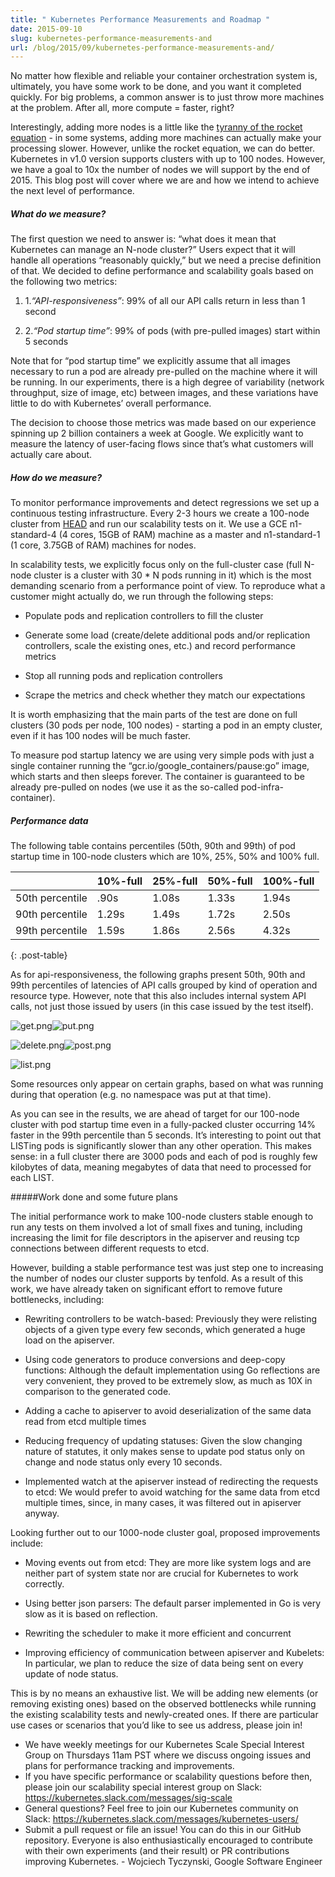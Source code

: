 ```yaml
---
title: " Kubernetes Performance Measurements and Roadmap "
date: 2015-09-10
slug: kubernetes-performance-measurements-and
url: /blog/2015/09/kubernetes-performance-measurements-and/
---
```

No matter how flexible and reliable your container orchestration system is, ultimately, you have some work to be done, and you want it completed quickly. For big problems, a common answer is to just throw more machines at the problem. After all, more compute = faster, right?


Interestingly, adding more nodes is a little like the [tyranny of the rocket equation][4] \- in some systems, adding more machines can actually make your processing slower. However, unlike the rocket equation, we can do better. Kubernetes in v1.0 version supports clusters with up to 100 nodes. However, we have a goal to 10x the number of nodes we will support by the end of 2015. This blog post will cover where we are and how we intend to achieve the next level of performance.


##### What do we measure?

The first question we need to answer is: “what does it mean that Kubernetes can manage an N-node cluster?” Users expect that it will handle all operations “reasonably quickly,” but we need a precise definition of that. We decided to define performance and scalability goals based on the following two metrics:

1. 1.*“API-responsiveness”*: 99% of all our API calls return in less than 1 second

2. 2.*“Pod startup time”*: 99% of pods (with pre-pulled images) start within 5 seconds


Note that for “pod startup time” we explicitly assume that all images necessary to run a pod are already pre-pulled on the machine where it will be running. In our experiments, there is a high degree of variability (network throughput, size of image, etc) between images, and these variations have little to do with Kubernetes’ overall performance.


The decision to choose those metrics was made based on our experience spinning up 2 billion containers a week at Google. We explicitly want to measure the latency of user-facing flows since that’s what customers will actually care about.


##### How do we measure?

To monitor performance improvements and detect regressions we set up a continuous testing infrastructure. Every 2-3 hours we create a 100-node cluster from [HEAD][5] and run our scalability tests on it. We use a GCE n1-standard-4 (4 cores, 15GB of RAM) machine as a master and n1-standard-1 (1 core, 3.75GB of RAM) machines for nodes.


In scalability tests, we explicitly focus only on the full-cluster case (full N-node cluster is a cluster with 30 * N pods running in it) which is the most demanding scenario from a  performance point of view. To reproduce what a customer might actually do, we run through the following steps:

* Populate pods and replication controllers to fill the cluster

* Generate some load (create/delete additional pods and/or replication controllers, scale the existing ones, etc.) and record performance metrics

* Stop all running pods and replication controllers

* Scrape the metrics and check whether they match our expectations


It is worth emphasizing that the main parts of the test are done on full clusters (30 pods per node, 100 nodes) - starting a pod in an empty cluster, even if it has 100 nodes will be much faster.


To measure pod startup latency we are using very simple pods with just a single container running the “gcr.io/google_containers/pause:go” image, which starts and then sleeps forever. The container is guaranteed to be already pre-pulled on nodes (we use it as the so-called pod-infra-container).


##### Performance data

The following table contains percentiles (50th, 90th and 99th) of pod startup time in 100-node clusters which are 10%, 25%, 50% and 100% full.


|                |  10%-full |25%-full   | 50%-full  | 100%-full  |
| ------------ | ------------ | ------------ | ------------ | ------------ |
|50th percentile   |  .90s | 1.08s  | 1.33s  | 1.94s  |
|90th percentile   |  1.29s |  1.49s |  1.72s |  2.50s |
| 99th percentile  |  1.59s | 1.86s  | 2.56s  | 4.32s  |
{: .post-table}

As for api-responsiveness, the following graphs present 50th, 90th and 99th percentiles of latencies of API calls grouped by kind of operation and resource type. However, note that this also includes internal system API calls, not just those issued by users (in this case issued by the test itself).



![get.png][6]![put.png][7]



![delete.png][8]![post.png][9]

![list.png][10]


Some resources only appear on certain graphs, based on what was running during that operation (e.g. no namespace was put at that time).


As you can see in the results, we are ahead of target for our 100-node cluster with pod startup time even in a fully-packed cluster occurring 14% faster in the 99th percentile than 5 seconds. It’s interesting to point out that  LISTing pods is significantly slower than any other operation. This makes sense: in a full cluster there are 3000 pods and each of pod is roughly few kilobytes of data, meaning megabytes of data that need to processed for each LIST.


#####Work done and some future plans

The initial performance work to make 100-node clusters stable enough to run any tests on them involved a lot of small fixes and tuning, including increasing the limit for file descriptors in the apiserver and reusing tcp connections between different requests to etcd.


However, building a stable performance test was just step one to increasing the number of nodes our cluster supports by tenfold. As a result of this work, we have already taken on significant effort to remove future bottlenecks, including:

* Rewriting controllers to be watch-based: Previously they were relisting objects of a given type every few seconds, which generated a huge load on the apiserver.

* Using code generators to produce conversions and deep-copy functions: Although the default implementation using Go reflections are very convenient, they proved to be extremely slow, as much as 10X in comparison to the generated code.

* Adding a cache to apiserver to avoid deserialization of the same data read from etcd multiple times

* Reducing frequency of updating statuses:  Given the slow changing nature of statutes, it only makes sense to update pod status only on change and node status only every 10 seconds.

* Implemented watch at the apiserver instead of redirecting the requests to etcd: We would prefer to avoid watching for the same data from etcd multiple times, since, in many cases, it was filtered out in apiserver anyway.


Looking further out to our 1000-node cluster goal, proposed improvements include:


* Moving events out from etcd: They are more like system logs and are neither part of system state nor are crucial for Kubernetes to work correctly.

* Using better json parsers: The default parser implemented in Go is very slow as it is based on reflection.

* Rewriting the scheduler to make it more efficient and concurrent

* Improving efficiency of communication between apiserver and Kubelets: In particular, we plan to reduce the size of data being sent on every update of node status.


This is by no means an exhaustive list. We will be adding new elements (or removing existing ones) based on the observed bottlenecks while running the existing scalability tests and newly-created ones. If there are particular use cases or scenarios that you’d like to see us address, please join in!

-  We have weekly meetings for our Kubernetes Scale Special Interest Group on Thursdays 11am PST where we discuss ongoing issues and plans for performance tracking and improvements.
- If you have specific performance or scalability questions before then,  please join our scalability special interest group on Slack: https://kubernetes.slack.com/messages/sig-scale
- General questions? Feel free to join our Kubernetes community on Slack: https://kubernetes.slack.com/messages/kubernetes-users/
- Submit a pull request or file an issue! You can do this in our GitHub repository. Everyone is also enthusiastically encouraged  to contribute with their own experiments (and their result) or PR contributions improving Kubernetes.
\- Wojciech Tyczynski, Google Software Engineer

[1]: http://kubernetes.io/images/nav_logo.svg
[2]: http://kubernetes.io/docs/
[3]: http://blog.kubernetes.io/
[4]: http://www.nasa.gov/mission_pages/station/expeditions/expedition30/tryanny.html
[5]: https://github.com/kubernetes/kubernetes
[6]: https://lh4.googleusercontent.com/NrKLoz2iB-TNdOxISL7OcqquCKL-MijDBCokf-u4ASAqgmo6zT7ZU24mXDvIwUUlRsFSsL3KF17dEAfUT41TSgNPvId5HN5ELQTXJSSBF0dp9EOccx4Y4WZ9fC9v9B_kCA=s1600
[7]: https://lh4.googleusercontent.com/53AtIdoGQ477Ju0FD4S76xbZs490JnmibhSZh67aq1-MU4Jw4B-7FBgzvFoJXHcAMeSU9r3bzJHpBFAfcSf7FIS3JGZ4TiAiHucyjH3ErrarKrwYNFopvxYSBo0qxP-U0w=s1600
[8]: https://lh4.googleusercontent.com/-wsLEXPfgtXNlu-pDfM4c0Qvr8lU7-G2w_nSgVeqg04D7RnhgSzg6Z5-mVmIYOzTWF7XaJ0zsDZBBlyZLqj4R1fkwWq-uaKJJI8xLAQ1gYWbh5qKXr5-rzkjm6CT3kBU=s1600
[9]: https://lh6.googleusercontent.com/It8dH6iM2ZPypZ99KSUo_kJY4DnR2QD8yGJj26TiZ3U4owyf-WXoxrDfBAc1hcSn3i3LuxE3KGlUzQOaPgH6XVjSAU9Z2zMfZCKFAxEGtuCQiKlJPX4vH2JgQf3h1BXMRJQ=s1600
[10]: https://lh6.googleusercontent.com/6Gy-UKBZUoEwJ9iFytq-k_wrdvh6FsTJexSpn6nNnBwOvxv-Sp6PV7vmArCL22MUkz0tWH7MxhaIc-JE8YpEc0X4nDUMn-cKWF3ANHtgd2aJ5t3osoaezDe_xqjpi748Cbw=s1600
[11]: https://kubernetes.slack.com/messages/sig-scale/
[12]: http://blog.kubernetes.io/2015/09/kubernetes-performance-measurements-and.html "permanent link"
[13]: https://resources.blogblog.com/img/icon18_edit_allbkg.gif
[14]: https://www.blogger.com/post-edit.g?blogID=112706738355446097&postID=6564816295503649669&from=pencil "Edit Post"
[15]: https://www.blogger.com/share-post.g?blogID=112706738355446097&postID=6564816295503649669&target=email "Email This"
[16]: https://www.blogger.com/share-post.g?blogID=112706738355446097&postID=6564816295503649669&target=blog "BlogThis!"
[17]: https://www.blogger.com/share-post.g?blogID=112706738355446097&postID=6564816295503649669&target=twitter "Share to Twitter"
[18]: https://www.blogger.com/share-post.g?blogID=112706738355446097&postID=6564816295503649669&target=facebook "Share to Facebook"
[19]: https://www.blogger.com/share-post.g?blogID=112706738355446097&postID=6564816295503649669&target=pinterest "Share to Pinterest"
[20]: http://blog.kubernetes.io/search/label/containers
[21]: http://blog.kubernetes.io/search/label/k8s
[22]: http://blog.kubernetes.io/search/label/kubernetes
[23]: http://blog.kubernetes.io/search/label/performance
[24]: http://blog.kubernetes.io/2015/10/some-things-you-didnt-know-about-kubectl_28.html "Newer Post"
[25]: http://blog.kubernetes.io/2015/08/using-kubernetes-namespaces-to-manage.html "Older Post"
[26]: http://blog.kubernetes.io/feeds/6564816295503649669/comments/default
[27]: https://img2.blogblog.com/img/widgets/arrow_dropdown.gif
[28]: https://img1.blogblog.com/img/icon_feed12.png
[29]: https://img1.blogblog.com/img/widgets/subscribe-netvibes.png
[30]: https://www.netvibes.com/subscribe.php?url=http%3A%2F%2Fblog.kubernetes.io%2Ffeeds%2Fposts%2Fdefault
[31]: https://img1.blogblog.com/img/widgets/subscribe-yahoo.png
[32]: https://add.my.yahoo.com/content?url=http%3A%2F%2Fblog.kubernetes.io%2Ffeeds%2Fposts%2Fdefault
[33]: http://blog.kubernetes.io/feeds/posts/default
[34]: https://www.netvibes.com/subscribe.php?url=http%3A%2F%2Fblog.kubernetes.io%2Ffeeds%2F6564816295503649669%2Fcomments%2Fdefault
[35]: https://add.my.yahoo.com/content?url=http%3A%2F%2Fblog.kubernetes.io%2Ffeeds%2F6564816295503649669%2Fcomments%2Fdefault
[36]: https://resources.blogblog.com/img/icon18_wrench_allbkg.png
[37]: //www.blogger.com/rearrange?blogID=112706738355446097&widgetType=Subscribe&widgetId=Subscribe1&action=editWidget§ionId=sidebar-right-1 "Edit"
[38]: https://twitter.com/kubernetesio
[39]: http://slack.k8s.io/
[40]: http://stackoverflow.com/questions/tagged/kubernetes
[41]: http://get.k8s.io/
[42]: //www.blogger.com/rearrange?blogID=112706738355446097&widgetType=HTML&widgetId=HTML2&action=editWidget§ionId=sidebar-right-1 "Edit"
[43]: javascript:void(0)
